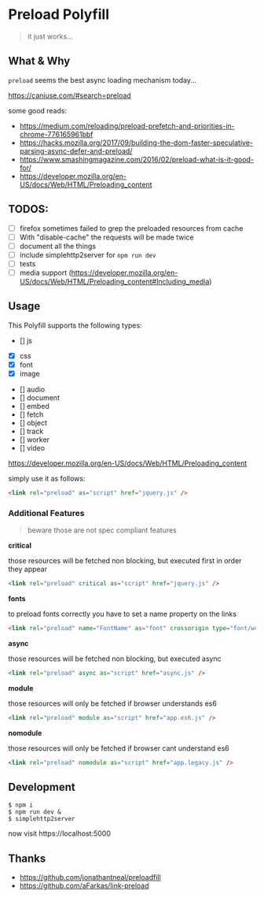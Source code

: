 # Preload Polyfill

> it just works...

## What & Why

`preload` seems the best async loading mechanism today...

https://caniuse.com/#search=preload

some good reads:

* https://medium.com/reloading/preload-prefetch-and-priorities-in-chrome-776165961bbf
* https://hacks.mozilla.org/2017/09/building-the-dom-faster-speculative-parsing-async-defer-and-preload/
* https://www.smashingmagazine.com/2016/02/preload-what-is-it-good-for/
* https://developer.mozilla.org/en-US/docs/Web/HTML/Preloading_content

TODOS:
-----

- [ ] firefox sometimes failed to grep the preloaded resources from cache
- [ ] With "disable-cache" the requests will be made twice
- [ ] document all the things
- [ ] include simplehttp2server for `npm run dev`
- [ ] tests 
- [ ] media support (https://developer.mozilla.org/en-US/docs/Web/HTML/Preloading_content#Including_media)

## Usage

This Polyfill supports the following types:

- [] js
- [x] css
- [x] font
- [x] image
- [] audio
- [] document
- [] embed
- [] fetch
- [] object
- [] track
- [] worker
- [] video

https://developer.mozilla.org/en-US/docs/Web/HTML/Preloading_content

simply use it as follows:

```html
<link rel="preload" as="script" href="jquery.js" />
```


### Additional Features

> beware those are not spec compliant features

**critical**

those resources will be fetched non blocking, but executed first in order they appear

```html
<link rel="preload" critical as="script" href="jquery.js" />
```

**fonts**

to preload fonts correctly you have to set a name property on the links

```html
<link rel="preload" name="FontName" as="font" crossorigin type="font/woff2" href="font.woff2" />
```

**async**

those resources will be fetched non blocking, but executed async

```html
<link rel="preload" async as="script" href="async.js" />
```

**module**

those resources will only be fetched if browser understands es6

```html
<link rel="preload" module as="script" href="app.es6.js" />
```

**nomodule**

those resources will only be fetched if browser cant understand es6

```html
<link rel="preload" nomodule as="script" href="app.legacy.js" />
```


## Development

```
$ npm i
$ npm run dev &
$ simplehttp2server
```

now visit https://localhost:5000

## Thanks

* https://github.com/jonathantneal/preloadfill
* https://github.com/aFarkas/link-preload

